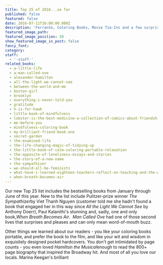 ```yaml
---
title: Top 25 of 2016...so far
published: false
featured: false
date: 2016-07-11T16:00:00.000Z
description: 'Ferrante, Coloring Books, Movie Tie-Ins and a few surprises.'
featured_image_path:
featured_image_position: 50
show_featured_image_in_post: false
fancy_font:
category:
staff:
  - '-staff-'
related_books:
  - a-little-life
  - a-man-called-ove
  - alexander-hamilton
  - all-the-light-we-cannot-see
  - between-the-world-and-me
  - boston-girl
  - brooklyn
  - everything-i-never-told-you
  - gratitude
  - h-is-for-hawk
  - little-book-of-mindfulness
  - lobster-is-the-best-medicine-a-collection-of-comics-about-friendship
  - me-before-you
  - mindfulness-coloring-book
  - my-brilliant-friend-book-one
  - secret-garden
  - the-examined-life
  - the-life-changing-magic-of-tidying-up
  - the-little-book-of-calm-coloring-portable-relaxation
  - the-opposite-of-loneliness-essays-and-stories
  - the-story-of-a-new-name
  - the-sympathizer
  - we-should-all-be-feminists
  - what-have-i-learned-eighteen-teachers-reflect-on-teaching-and-the-wisdom-theyve-gained-along-the-way
  - when-breath-becomes-air
---
```



Our new Top 25 list includes the bestselling books from January through June of this year. New to the list include Pulitzer-prize winner *The Sympathizer*by Viet Thanh Nguyen (customer told me she hadn't found a book that engaged her in this way since *All the Light We Cannot See* by Anthony Doerr), Paul Kalanithi's stunning and, sadly, one and only book,*When Breath Becomes Air*.  *Man Called Ove* had one of those second lives that surprises and pleases and can only mean word-of-mouth buzz.

Other things we learned about our readers - you like your coloring books portable, and prefer the book to the film, and like your wit and wisdom in exquisitely designed pocket hardcovers. You don't get intimidated by page counts - you even loved *Hamilton the Musical*enough to read the 800+ page biography that inspired the Broadway hit. And most of all you love our locals. Marina Keegan's brilliant